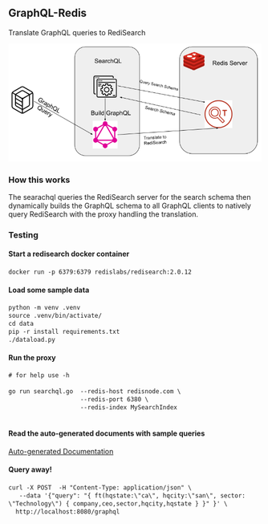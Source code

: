 ## GraphQL-Redis

Translate GraphQL queries to RediSearch


![img](./docs/RediSearchGraphQL.png)

### How this works

The searachql queries the RediSearch server for the search schema then dynamically builds the GraphQL schema to all GraphQL clients to natively query RediSearch with the proxy handling the translation.

### Testing


#### Start a redisearch docker container

```
docker run -p 6379:6379 redislabs/redisearch:2.0.12
```

#### Load some sample data

```
python -m venv .venv
source .venv/bin/activate/
cd data
pip -r install requirements.txt
./dataload.py
```

#### Run the proxy

```
# for help use -h 

go run searchql.go  --redis-host redisnode.com \
                    --redis-port 6380 \
                    --redis-index MySearchIndex
                  
```

#### Read the auto-generated documents with sample queries

[Auto-generated Documentation](http://localhost:8080/docs)


#### Query away!

```
curl -X POST  -H "Content-Type: application/json" \
   --data '{"query": "{ ft(hqstate:\"ca\", hqcity:\"san\", sector: \"Technology\") { company,ceo,sector,hqcity,hqstate } }" }' \
  http://localhost:8080/graphql
```
